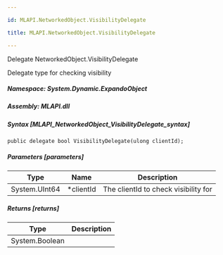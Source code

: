 ```yaml
---

id: MLAPI.NetworkedObject.VisibilityDelegate

title: MLAPI.NetworkedObject.VisibilityDelegate

---
```


Delegate NetworkedObject.VisibilityDelegate

<div class="markdown level0 summary" markdown="1">

Delegate type for checking visibility

</div>

<div class="markdown level0 conceptual" markdown="1">

</div>

##### **Namespace**: System.Dynamic.ExpandoObject

##### **Assembly**: MLAPI.dll

##### Syntax [MLAPI_NetworkedObject_VisibilityDelegate_syntax]

    public delegate bool VisibilityDelegate(ulong clientId);

##### Parameters [parameters]

| Type                                    | Name       | Description                          |
|-----------------------------------------|------------|--------------------------------------|
| <span class="xref">System.UInt64</span> | \*clientId | The clientId to check visibility for |

##### Returns [returns]

| Type                                     | Description |
|------------------------------------------|-------------|
| <span class="xref">System.Boolean</span> |             |
